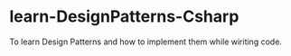 # learn-DesignPatterns-Csharp

To learn Design Patterns and how to implement them while wiriting code.
